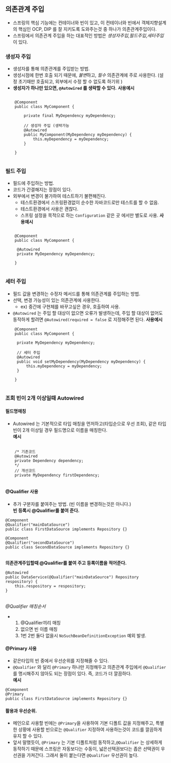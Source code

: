 ## 의존관계 주입
- 스프링의 핵심 기능에는 컨테이너와 빈이 있고, 이 컨테이너와 빈에서 객체지향설계의 핵심인 OCP, DIP 를 잘 지키도록 도와주는것 중 하나가 의존관계주입이다.
- 스프링에서 의존관계 주입을 하는 대표적인 방법은 *생성자주입*,*필드주입*,*세터주입* 이 있다.

### 생성자 주입
- 생성자를 통해 의존관계를 주입받는 방법.
- 생성시점에 한번 호출 되기 때문에, *불변*하고, *필수* 의존관계에 주로 사용한다. (설정 초기때만 호출되고, 외부에서 수정 할 수 없도록 하기위 )
- **생성자가 하나만 있으면, `@Autowired` 를 생략할 수 있다.**
**사용예시**

```

    @Component
    public class MyComponent {
    
        private final MyDependency myDependency;
    
        // 생성자 주입 (생략가능
        @Autowired
        public MyComponent(MyDependency myDependency) {
            this.myDependency = myDependency;
        }
    
    }
  

```
### 필드 주입
- 필드에 주입하는 방법.
- 코드가 간결해지는 장점이 있다.
- 외부에서 변경이 불가하여 테스트하기 불편해진다.
  - 테스트환경에서 스프링환경없이 순수한 자바코드로만 테스트를 할 수 없음. 
  - 테스트환경에서 사용은 괜찮다.
  - 스프링 설정을 목적으로 하는 `Configuration` 같은 곳 에서만 별도로 사용.
**사용예시**

```

    @Component
    public class MyComponent {
     
     @Autowired
     private MyDependency myDependency;
    
    }
  

```
### 세터 주입
- 필드 값을 변경하는 수정자 메서드를 통해 의존관계를 주입하는 방법.
- 선택, 변경 가능성이 있는 의존관계에 사용한다.
  - ex) 중간에 구현체를 바꾸고싶은 경우, 호출하여 사용.
- `@Autowired` 는 주입 할 대상이 없으면 오류가 발생하는데, 주입 할 대상이 없어도 동작하게 할려면 `@Autowired(required = false` 로 지정해주면 된다.
**사용예시**


```
    @Component
    public class MyComponent {
    
     private MyDependency myDependency;
    
     // 세터 주입
     @Autowired
     public void setMyDependency(MyDependency myDependency) {
         this.myDependency = myDependency;
     }
    
    }
  

```
### 조회 빈이 2개 이상일때 Autowired
#### 필드명매칭
- Autowired 는 기본적으로 타입 매칭을 먼저하고(타입순으로 우선 조회), 같은 타입빈이 2개 이상일 경우 필드명으로 이름을 매칭한다.
<br>**예시**

```
  
    /* 기존코드
    @Autowired
    private Dependency dependency;
    */
    // 개선코드
    private MyDependency firstDependency;
    
```
#### @Qualifier 사용
- 추가 구분자를 붙여주는 방법. (빈 이름을 변경하는것은 아니다.)
<br>**빈 등록시 @Qualifier를 붙여 준다.**
```
@Component
@Qualifier("mainDataSource")
public class FirstDataSource implements Repository {}
```

```
@Component
@Qualifier("secondDataSource")
public class SecondDataSource implements Repository {}
```
<br>**의존관계주입할때 @Qualifier를 붙여 주고 등록이름을 적어준다.**
```
@Autowired
public DataService(@Qualifier("mainDataSource") Repository respository) {
    this.respository = respository;
}
```
<br>*@Qualifier 매칭순서*
- 1. @Qualifier끼리 매칭
  2. 없으면 빈 이름 매칭
  3. 1번 2번 둘다 없을시 `NoSuchBeanDefinitionException` 예외 발생.
  

#### @Primary 사용
- 같은타입의 빈 중에서 우선순위를 지정해줄 수 있다.
- `@Qualifier` 와 달리 `@Primary` 하나만 지정해두고 의존관계 주입에서 `@Qualifier`를 명시해주지 않아도 되는 장점이 있다. 즉, 코드가 더 깔끔하다.
<br> **예시**
```
@Component
@Primary
public class FirstDataSource implements Repository {}
```
#### 활용과 우선순위.
- 메인으로 사용할 빈에는 `@Primary`을 사용하여 기본 디폴트 값을 지정해주고, 특별한 상황에 사용할 빈으로는 `@Qualifier` 지정하여 사용하는것이 코드를 깔끔하게 유지 할 수 있다.
- 앞서 말했듯이, `@Primary` 는 기본 디폴트처럼 동작하고,`@Qualifier` 는 상세하게 동작하기 때문에 스프링은 자동보다는 수동이, 넓은선택권보다는 좁은 선택권이 우선권을 가져간다. 그래서 둘이 붙는다면 `@Qualifier` 우선권이 높다.
